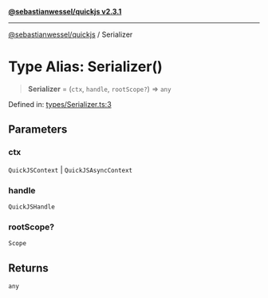 [**@sebastianwessel/quickjs v2.3.1**](../README.md)

***

[@sebastianwessel/quickjs](../globals.md) / Serializer

# Type Alias: Serializer()

> **Serializer** = (`ctx`, `handle`, `rootScope?`) => `any`

Defined in: [types/Serializer.ts:3](https://github.com/sebastianwessel/quickjs/blob/main/src/types/Serializer.ts#L3)

## Parameters

### ctx

`QuickJSContext` | `QuickJSAsyncContext`

### handle

`QuickJSHandle`

### rootScope?

`Scope`

## Returns

`any`
